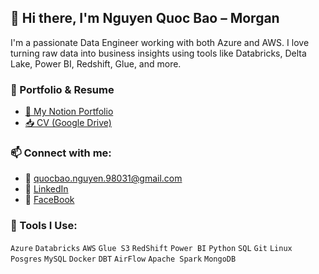 
## 👋 Hi there, I'm Nguyen Quoc Bao – Morgan

I'm a passionate Data Engineer working with both Azure and AWS. I love turning raw data into business insights using tools like Databricks, Delta Lake, Power BI, Redshift, Glue, and more.

### 📌 Portfolio & Resume
- [📄 My Notion Portfolio]([https://oxidized-blender-70a.notion.site/...](https://oxidized-blender-70a.notion.site/This-is-Nguyen-Quoc-Bao-2176c93550c180c2a56dc5ba686c5750))
- [📥 CV (Google Drive)](https://drive.google.com/file/d/.../view)

### 📫 Connect with me:
- 📧 quocbao.nguyen.98031@gmail.com
- 💼 [LinkedIn]([https://www.linkedin.com/in/qu%E1%BB%91c-b%E1%BA%A3o-nguy%E1%BB%85n-6459a6307/])
- 🎥 [FaceBook]((https://www.facebook.com/quocbao.nguyen.98031/))

### 🧰 Tools I Use:
`Azure` `Databricks` `AWS` `Glue S3` `RedShift` `Power BI` `Python` `SQL` `Git` `Linux` `Posgres` `MySQL` `Docker` `DBT` `AirFlow` `Apache Spark` `MongoDB`
<!--
Here are some ideas to get you started:

- 🔭 I’m currently working on Azure and AWS enviroment
- 🌱 I’m currently learning AWS process
- 👯 I’m looking to collaborate on Data Engineer job
-->
